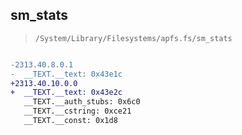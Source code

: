 ## sm_stats

> `/System/Library/Filesystems/apfs.fs/sm_stats`

```diff

-2313.40.8.0.1
-  __TEXT.__text: 0x43e1c
+2313.40.10.0.0
+  __TEXT.__text: 0x43e2c
   __TEXT.__auth_stubs: 0x6c0
   __TEXT.__cstring: 0xce21
   __TEXT.__const: 0x1d8

```
